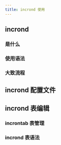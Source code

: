 ```yaml
---
title: incrond 使用
---
```


## incrond

### 是什么

### 使用语法

### 大致流程


## incrond 配置文件

## incrond 表编辑

### incrontab 表管理

### incrond 表语法



